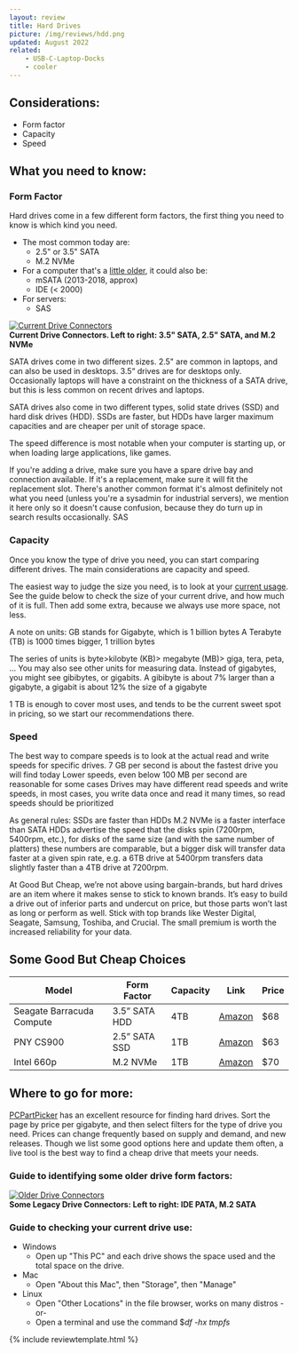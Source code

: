 ```yaml
---
layout: review
title: Hard Drives
picture: /img/reviews/hdd.png
updated: August 2022
related:
    - USB-C-Laptop-Docks
    - cooler
---
```


## Considerations:
- Form factor
- Capacity
- Speed

## What you need to know:

### Form Factor
Hard drives come in a few different form factors, the first thing you need to know is which kind you need.
- The most common today are:
  - 2.5" or 3.5" SATA
  - M.2 NVMe
- For a computer that's a [little older](#id), it could also be:
  - mSATA (2013-2018, approx)
  - IDE (< 2000)
- For servers:
  - SAS

<div class="col-md-12 col-sm-12 portfolio-item">
  <a class="portfolio-link" href="/review/hard-drives">
    <img class="img-fluid" src="/img/reviews/hard-drives/connectors.jpg" alt="Current Drive Connectors">
  </a>
  <div class="portfolio-caption">
    <strong>Current Drive Connectors. Left to right: 3.5" SATA, 2.5" SATA, and M.2 NVMe</strong>
    <p class="text-muted"></p>
  </div>
</div>

SATA drives come in two different sizes. 2.5" are common in laptops, and can also be used in desktops. 3.5“ drives are for desktops only. Occasionally laptops will have a constraint on the thickness of a SATA drive, but this is less common on recent drives and laptops.

SATA drives also come in two different types, solid state drives (SSD) and hard disk drives (HDD). SSDs are faster, but HDDs have larger maximum capacities and are cheaper per unit of storage space.

The speed difference is most notable when your computer is starting up, or when loading large applications, like games. 

If you're adding a drive, make sure you have a spare drive bay and connection available. If it's a replacement, make sure it will fit the replacement slot.
There's another common format it's almost definitely not what you need (unless you're a sysadmin for industrial servers), we mention it here only so it doesn't cause confusion, because they do turn up in search results occasionally.
SAS

### Capacity
Once you know the type of drive you need, you can start comparing different drives. The main considerations are capacity and speed.

The easiest way to judge the size you need, is to look at your [current usage](#idusage). See the guide below to check the size of your current drive, and how much of it is full. Then add some extra, because we always use more space, not less.

A note on units:
GB stands for Gigabyte, which is 1 billion bytes
A Terabyte (TB) is 1000 times bigger, 1 trillion bytes

The series of units is byte>kilobyte (KB)> megabyte (MB)> giga, tera, peta, …
You may also see other units for measuring data. Instead of gigabytes, you might see gibibytes, or gigabits. A gibibyte is about 7% larger than a gigabyte, a gigabit is about 12% the size of a gigabyte

1 TB is enough to cover most uses, and tends to be the current sweet spot in pricing, so we start our recommendations there.

### Speed

The best way to compare speeds is to look at the actual read and write speeds for specific drives. 
7 GB per second is about the fastest drive you will find today
Lower speeds, even below 100 MB per second are reasonable for some cases
Drives may have different read speeds and write speeds, in most cases, you write data once and read it many times, so read speeds should be prioritized

As general rules:
SSDs are faster than HDDs
M.2 NVMe is a faster interface than SATA
HDDs advertise the speed that the disks spin (7200rpm, 5400rpm, etc.), for disks of the same size (and with the same number of platters) these numbers are comparable, but a bigger disk will transfer data faster at a given spin rate, e.g. a 6TB drive at 5400rpm transfers data slightly faster than a 4TB drive at 7200rpm.

At Good But Cheap, we’re not above using bargain-brands, but hard drives are an item where it makes sense to stick to known brands. It’s easy to build a drive out of inferior parts and undercut on price, but those parts won’t last as long or perform as well. Stick with top brands like Wester Digital, Seagate, Samsung, Toshiba, and Crucial. The small premium is worth the increased reliability for your data.

## Some Good But Cheap Choices
| Model | Form Factor | Capacity | Link | Price |
|---|---|---|---|---|
| Seagate Barracuda Compute | 3.5” SATA HDD | 4TB | [Amazon](https://www.amazon.com/dp/B07D9C7SQH) | $68 |
| PNY CS900 | 2.5” SATA SSD | 1TB | [Amazon](https://www.amazon.com/dp/B07Y5VDNT9) | $63 |
| Intel 660p | M.2 NVMe | 1TB | [Amazon](https://www.amazon.com/dp/B07GCL6BR4) | $70 |

## Where to go for more:

[PCPartPicker](https://pcpartpicker.com/products/internal-hard-drive/#sort=ppgb) has an excellent resource for finding hard drives. Sort the page by price per gigabyte, and then select filters for the type of drive you need.
Prices can change frequently based on supply and demand, and new releases. Though we list some good options here and update them often, a live tool is the best way to find a cheap drive that meets your needs.

<a name="idolder"></a>

### Guide to identifying some older drive form factors:
<div class="col-md-12 col-sm-12 portfolio-item">
  <a class="portfolio-link" href="/review/hard-drives">
    <img class="img-fluid" src="/img/reviews/hard-drives/legacy.jpg" alt="Older Drive Connectors">
  </a>
  <div class="portfolio-caption">
    <strong>Some Legacy Drive Connectors: Left to right: IDE PATA, M.2 SATA</strong>
    <p class="text-muted"></p>
  </div>
</div>

<a name="idusage"></a>

### Guide to checking your current drive use:
- Windows
  - Open up "This PC" and each drive shows the space used and the total space on the drive.
- Mac
  - Open "About this Mac", then "Storage", then "Manage"
- Linux
  - Open "Other Locations" in the file browser, works on many distros -or-
  - Open a terminal and use the command $*df -hx tmpfs*

{% include reviewtemplate.html %}